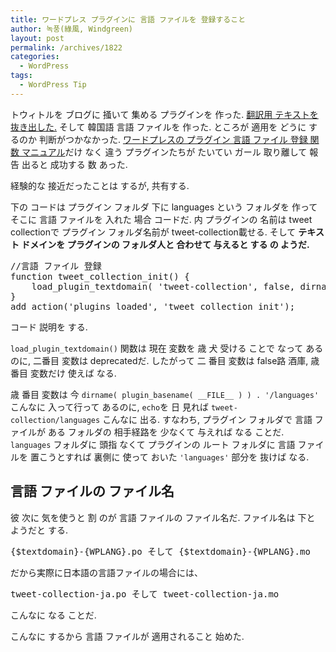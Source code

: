 ```yaml
---
title: ワードプレス プラグインに 言語 ファイルを 登録すること
author: 녹풍(綠風, Windgreen)
layout: post
permalink: /archives/1822
categories:
  - WordPress
tags:
  - WordPress Tip
---
```

トウィトルを ブログに 掻いて 集める プラグインを 作った. [翻訳用 テキストを 抜き出した.][1] そして 韓国語 言語 ファイルを 作った. ところが 適用を どうに するのか 判断がつかなかった. <a href="http://codex.wordpress.org/Function_Reference/load_plugin_textdomain" target="_top">ワードプレスの プラグイン 言語 ファイル 登録 関数 マニュアル</a>だけ なく 違う プラグインたちが たいてい ガール 取り離して 報告 出ると 成功する 数 あった.

経験的な 接近だったことは するが, 共有する.

下の コードは プラグイン フォルダ 下に languages という フォルダを 作って そこに 言語 ファイルを 入れた 場合 コードだ. 内 プラグインの 名前は tweet collectionで プラグイン フォルダ名前が tweet-collection載せる. そして **テキスト ドメインを プラグインの フォルダ人と 合わせて 与えると する の ようだ.**

<pre class="brush: php; gutter: true">//言語 ファイル 登録
function tweet_collection_init() {
	load_plugin_textdomain( &#039;tweet-collection&#039;, false, dirname( plugin_basename( __FILE__ ) ) . &#039;/languages&#039; );
}
add_action(&#039;plugins_loaded&#039;, &#039;tweet_collection_init&#039;);</pre>

コード 説明を する.

`load_plugin_textdomain()` 関数は 現在 変数を 歳 犬 受ける ことで なって あるのに, 二番目 変数は deprecatedだ. したがって 二 番目 変数は false路 酒庫, 歳 番目 変数だけ 使えば なる.

歳 番目 変数は 今 `dirname( plugin_basename( __FILE__ ) ) . '/languages'` こんなに 入って行って あるのに, `echo`を 日 見れば `tweet-collection/languages` こんなに 出る. すなわち, プラグイン フォルダで 言語 ファイルが ある フォルダの 相手経路を 少なくて 与えれば なる ことだ. `languages` フォルダに 頭指 なくて プラグインの ルート フォルダに 言語 ファイルを 置こうとすれば 裏側に 使って おいた `'languages'` 部分を 抜けば なる.

## 言語 ファイルの ファイル名

彼 次に 気を使うと 割 のが 言語 ファイルの ファイル名だ. ファイル名は 下と ようだと する.

<pre>{$textdomain}-{WPLANG}.po そして {$textdomain}-{WPLANG}.mo</pre>

だから実際に日本語の言語ファイルの場合には、

<pre>tweet-collection-ja.po そして tweet-collection-ja.mo</pre>

こんなに なる ことだ.

こんなに するから 言語 ファイルが 適用されること 始めた.

 [1]: http://jp.mytory.local/archives/1753 "[ワードプレス] テーマで Poedit路 翻訳する 文章 抜いて来る 方法"